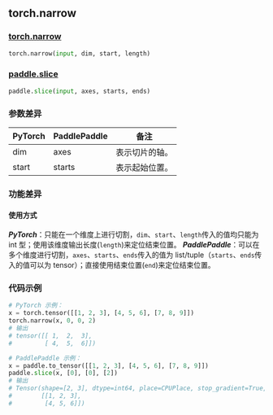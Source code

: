 ## torch.narrow
### [torch.narrow](https://pytorch.org/docs/stable/generated/torch.narrow.html?highlight=narrow#torch.narrow)
```python
torch.narrow(input, dim, start, length)
```
### [paddle.slice](https://www.paddlepaddle.org.cn/documentation/docs/zh/api/paddle/slice_cn.html#slice)
```python
paddle.slice(input, axes, starts, ends)
```
### 参数差异
| PyTorch       | PaddlePaddle | 备注                                                   |
| ------------- | ------------ | ------------------------------------------------------ |
| dim          | axes        | 表示切片的轴。                                     |
| start        | starts            | 表示起始位置。                   |
### 功能差异
#### 使用方式
***PyTorch***：只能在一个维度上进行切割，`dim`、`start`、`length`传入的值均只能为 int 型；使用该维度输出长度(`length`)来定位结束位置。
***PaddlePaddle***：可以在多个维度进行切割，`axes`、`starts`、`ends`传入的值为 list/tuple（`starts`、`ends`传入的值可以为 tensor）；直接使用结束位置(`end`)来定位结束位置。

### 代码示例
``` python
# PyTorch 示例：
x = torch.tensor([[1, 2, 3], [4, 5, 6], [7, 8, 9]])
torch.narrow(x, 0, 0, 2)
# 输出
# tensor([[ 1,  2,  3],
#         [ 4,  5,  6]])
```

``` python
# PaddlePaddle 示例：
x = paddle.to_tensor([[1, 2, 3], [4, 5, 6], [7, 8, 9]])
paddle.slice(x, [0], [0], [2])
# 输出
# Tensor(shape=[2, 3], dtype=int64, place=CPUPlace, stop_gradient=True,
#        [[1, 2, 3],
#         [4, 5, 6]])
```
